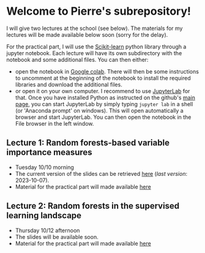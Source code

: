 # Welcome to Pierre's subrepository!

I will give two lectures at the school (see below). The materials for my lectures will be made available below soon (sorry for the delay).

For the practical part, I will use the [Scikit-learn](https://scikit-learn.org/stable/) python library through a jupyter notebook. Each lecture will have its own subdirectory with the notebook and some additional files. You can then either:
* open the notebook in [Google colab](https://colab.research.google.com/). There will then be some instructions to uncomment at the beginning of the notebook to install the required libraries and download the additional files.
* or open it on your own computer. I recommend to use [JupyterLab](https://jupyterlab.readthedocs.io/en/stable/index.html) for that. Once you have installed Python as instructed on the github's [main page](../README.md), you can start JupyterLab by simply typing `jupyter lab` in a shell (or 'Anaconda prompt' on windows). This will open automatically a browser and start JupyterLab. You can then open the notebook in the File browser in the left window.

## Lecture 1: Random forests-based variable importance measures

* Tuesday 10/10 morning
* The current version of the slides can be retrieved [here](https://dox.uliege.be/index.php/s/vKLy8KnUBpSxuyU) (*last version*: 2023-10-07).
* Material for the practical part will made available [here](vimp)

## Lecture 2: Random forests in the supervised learning landscape

* Thursday 10/12 afternoon
* The slides will be available soon.
* Material for the practical part will made available [here](sl)
